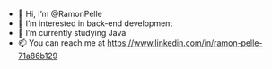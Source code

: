 - 👋 Hi, I’m @RamonPelle
- 👀 I’m interested in back-end development
- 🌱 I’m currently studying Java
- 📫 You can reach me at https://www.linkedin.com/in/ramon-pelle-71a86b129

<!---
RamonPelle/RamonPelle is a ✨ special ✨ repository because its `README.md` (this file) appears on your GitHub profile.
You can click the Preview link to take a look at your changes.
--->
